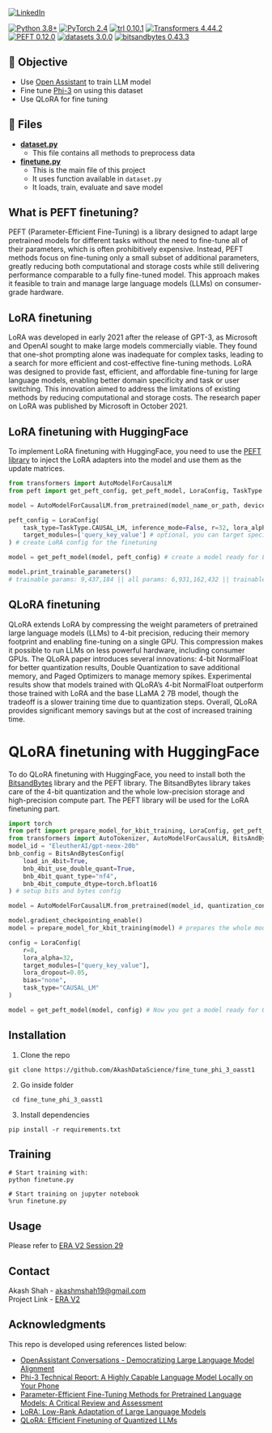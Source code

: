 [![LinkedIn][linkedin-shield]][linkedin-url]

[![Python 3.8+](https://img.shields.io/badge/python-3.8+-blue.svg)](https://www.python.org/downloads/release/python-380/)
[![PyTorch 2.4](https://img.shields.io/badge/torch-v2.4-brightgreen)](https://pytorch.org/docs/stable/index.html)
[![trl 0.10.1](https://img.shields.io/badge/trl-v0.10.1-violet)](https://huggingface.co/docs/trl/index)
[![Transformers 4.44.2](https://img.shields.io/badge/transformers-v4.44.2-red)](https://huggingface.co/docs/transformers/index)
[![PEFT 0.12.0](https://img.shields.io/badge/peft-v0.12.0-lightblue)](https://huggingface.co/docs/peft/index)
[![datasets 3.0.0](https://img.shields.io/badge/datasets-v2.15.0-orange)](https://huggingface.co/docs/datasets/index)
[![bitsandbytes 0.43.3](https://img.shields.io/badge/bitsandbytes-v0.43.3-green)](https://huggingface.co/blog/hf-bitsandbytes-integration)

## :jigsaw: Objective

- Use [Open Assistant](https://huggingface.co/datasets/OpenAssistant/oasst1) to train LLM model
- Fine tune [Phi-3](https://huggingface.co/microsoft/Phi-3-mini-4k-instruct) on using this dataset
- Use QLoRA for fine tuning

## :open_file_folder: Files
- [**dataset.py**](dataset.py)
    - This file contains all methods to preprocess data
- [**finetune.py**](finetune.py)
    - This is the main file of this project
    - It uses function available in `dataset.py`
    - It loads, train, evaluate and save model

## What is PEFT finetuning?
PEFT (Parameter-Efficient Fine-Tuning) is a library designed to adapt large pretrained models for
different tasks without the need to fine-tune all of their parameters, which is often prohibitively
expensive. Instead, PEFT methods focus on fine-tuning only a small subset of additional parameters,
greatly reducing both computational and storage costs while still delivering performance comparable
to a fully fine-tuned model. This approach makes it feasible to train and manage large language
models (LLMs) on consumer-grade hardware.

## LoRA finetuning
LoRA was developed in early 2021 after the release of GPT-3, as Microsoft and OpenAI sought to make
large models commercially viable. They found that one-shot prompting alone was inadequate for
complex tasks, leading to a search for more efficient and cost-effective fine-tuning methods. LoRA
was designed to provide fast, efficient, and affordable fine-tuning for large language models,
enabling better domain specificity and task or user switching. This innovation aimed to address the
limitations of existing methods by reducing computational and storage costs. The research paper on
LoRA was published by Microsoft in October 2021.

## LoRA finetuning with HuggingFace
To implement LoRA finetuning with HuggingFace, you need to use the [PEFT library](https://pypi.org/project/peft/) to inject the LoRA adapters into the model and use them as the update matrices.

```python
from transformers import AutoModelForCausalLM
from peft import get_peft_config, get_peft_model, LoraConfig, TaskType

model = AutoModelForCausalLM.from_pretrained(model_name_or_path, device_map="auto", trust_remote_code=True) # load the model

peft_config = LoraConfig(
    task_type=TaskType.CAUSAL_LM, inference_mode=False, r=32, lora_alpha=16, lora_dropout=0.1,
    target_modules=['query_key_value'] # optional, you can target specific layers using this
) # create LoRA config for the finetuning

model = get_peft_model(model, peft_config) # create a model ready for LoRA finetuning

model.print_trainable_parameters() 
# trainable params: 9,437,184 || all params: 6,931,162,432 || trainable%: 0.13615586263611604
```

## QLoRA finetuning
QLoRA extends LoRA by compressing the weight parameters of pretrained large language models (LLMs)
to 4-bit precision, reducing their memory footprint and enabling fine-tuning on a single GPU. This
compression makes it possible to run LLMs on less powerful hardware, including consumer GPUs. The
QLoRA paper introduces several innovations: 4-bit NormalFloat for better quantization results,
Double Quantization to save additional memory, and Paged Optimizers to manage memory spikes.
Experimental results show that models trained with QLoRA’s 4-bit NormalFloat outperform those
trained with LoRA and the base LLaMA 2 7B model, though the tradeoff is a slower training time due
to quantization steps. Overall, QLoRA provides significant memory savings but at the cost of
increased training time.

# QLoRA finetuning with HuggingFace
To do QLoRA finetuning with HuggingFace, you need to install both the [BitsandBytes](https://pypi.org/project/bitsandbytes/) library and the PEFT library. The BitsandBytes library takes care of the 4-bit quantization and the whole low-precision storage and high-precision compute part. The PEFT library will be used for the LoRA finetuning part.


```python
import torch
from peft import prepare_model_for_kbit_training, LoraConfig, get_peft_model
from transformers import AutoTokenizer, AutoModelForCausalLM, BitsAndBytesConfig
model_id = "EleutherAI/gpt-neox-20b"
bnb_config = BitsAndBytesConfig(
    load_in_4bit=True,
    bnb_4bit_use_double_quant=True,
    bnb_4bit_quant_type="nf4",
    bnb_4bit_compute_dtype=torch.bfloat16
) # setup bits and bytes config

model = AutoModelForCausalLM.from_pretrained(model_id, quantization_config=bnb_config, device_map={"":0})

model.gradient_checkpointing_enable()
model = prepare_model_for_kbit_training(model) # prepares the whole model for kbit training

config = LoraConfig(
    r=8, 
    lora_alpha=32, 
    target_modules=["query_key_value"], 
    lora_dropout=0.05, 
    bias="none", 
    task_type="CAUSAL_LM"
)

model = get_peft_model(model, config) # Now you get a model ready for QLoRA training
```

## Installation

1. Clone the repo
```
git clone https://github.com/AkashDataScience/fine_tune_phi_3_oasst1
```
2. Go inside folder
```
 cd fine_tune_phi_3_oasst1
```
3. Install dependencies
```
pip install -r requirements.txt
```

## Training

```
# Start training with:
python finetune.py

# Start training on jupyter notebook
%run finetune.py

```

## Usage
Please refer to [ERA V2 Session 29](https://github.com/AkashDataScience/ERA-V2/tree/master/Week-29)

## Contact

Akash Shah - akashmshah19@gmail.com  
Project Link - [ERA V2](https://github.com/AkashDataScience/ERA-V2/tree/master)

## Acknowledgments
This repo is developed using references listed below:
* [OpenAssistant Conversations - Democratizing Large Language Model Alignment](https://arxiv.org/pdf/2304.07327)
* [Phi-3 Technical Report: A Highly Capable Language Model Locally on Your Phone](https://arxiv.org/pdf/2404.14219)
* [Parameter-Efficient Fine-Tuning Methods for Pretrained Language Models: A Critical Review and Assessment](https://arxiv.org/pdf/2312.12148)
* [LoRA: Low-Rank Adaptation of Large Language Models](https://arxiv.org/pdf/2106.09685)
* [QLoRA: Efficient Finetuning of Quantized LLMs](https://arxiv.org/pdf/2305.14314)


[linkedin-shield]: https://img.shields.io/badge/-LinkedIn-black.svg?style=for-the-badge&logo=linkedin&colorB=555
[linkedin-url]: https://www.linkedin.com/in/akash-m-shah/
[Python.py]:https://img.shields.io/badge/python-3670A0?style=for-the-badge&logo=python&logoColor=ffdd54
[python-url]: https://www.python.org/
[PyTorch.tensor]: https://img.shields.io/badge/PyTorch-%23EE4C2C.svg?style=for-the-badge&logo=PyTorch&logoColor=white
[torch-url]: https://pytorch.org/
[HuggingFace.transformers]: https://img.shields.io/badge/%F0%9F%A4%97-Hugging%20Face-orange
[huggingface-url]: https://huggingface.co/